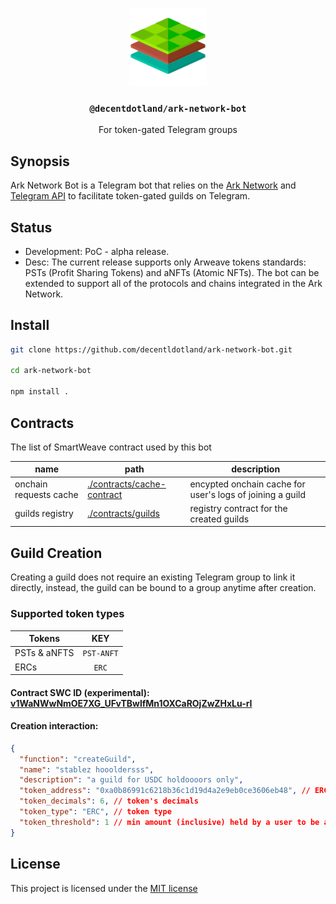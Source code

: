 <p align="center">
  <a href="https://decent.land">
    <img src="./img/logo25.png" height="124">
  </a>
  <h3 align="center"><code>@decentdotland/ark-network-bot</code></h3>
  <p align="center">For token-gated Telegram groups</p>
</p>

## Synopsis
Ark Network Bot is a Telegram bot that relies on the [Ark Network](https://github.com/decentldotland/ark-network) and [Telegram API](https://core.telegram.org/) to facilitate token-gated guilds on Telegram.

## Status
- Development: PoC - alpha release.
- Desc: The current release supports only Arweave tokens standards: PSTs (Profit Sharing Tokens) and aNFTs (Atomic NFTs). The bot can be extended to support
all of the protocols and chains integrated in the Ark Network.

## Install
```sh
git clone https://github.com/decentldotland/ark-network-bot.git

cd ark-network-bot

npm install .
```

## Contracts 
The list of SmartWeave contract used by this bot

| name  | path | description |
| ------------- |-------------| ------------- |
| onchain requests cache      | [./contracts/cache-contract](./contracts/cache-contract) | encypted onchain cache for user's logs of joining a guild |
| guilds registry      | [./contracts/guilds](./contracts/guilds)    | registry contract for the created guilds |


## Guild Creation
Creating a guild does not require an existing Telegram group to link it directly, instead, the guild can be bound to a group anytime after creation.

### Supported token types

| Tokens  | KEY |
| ------------- |:-------------:|
| PSTs & aNFTS      | `PST-ANFT`     |
| ERCs      | `ERC`     |

#### Contract SWC ID (experimental): [v1WaNWwNmOE7XG_UFvTBwlfMn1OXCaROjZwZHxLu-rI](https://viewblock.io/arweave/address/v1WaNWwNmOE7XG_UFvTBwlfMn1OXCaROjZwZHxLu-rI?tab=state)
#### Creation interaction:

```json
{
  "function": "createGuild",
  "name": "stablez hoooldersss",
  "description": "a guild for USDC holdoooors only",
  "token_address": "0xa0b86991c6218b36c1d19d4a2e9eb0ce3606eb48", // ERC20 USDC contract address
  "token_decimals": 6, // token's decimals
  "token_type": "ERC", // token type
  "token_threshold": 1 // min amount (inclusive) held by a user to be able to join the guild
}

```

## License
This project is licensed under the [MIT license](./LICENSE)

